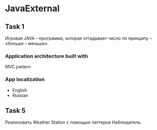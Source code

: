 # JavaExternal

## Task 1
Игровая JAVA – программа, которая отгадывает число по принципу – «больше – меньше».

### Application architecture built with
  MVC pattern

### App localization
  * English
  * Russian
  
  
  ## Task 5
  Реализовать Weather Station с помощью паттерна Наблюдатель.
  
  
  
